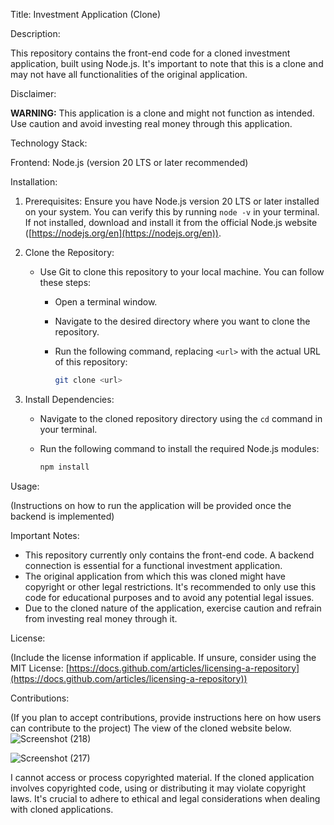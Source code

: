 Title: Investment Application (Clone)

Description:    

This repository contains the front-end code for a cloned investment application, built using Node.js. It's important to note that this is a clone and may not have all functionalities of the original application.

Disclaimer:

**WARNING:** This application is a clone and might not function as intended. Use caution and avoid investing real money through this application.

Technology Stack:

Frontend: Node.js (version 20 LTS or later recommended)

Installation:

1. Prerequisites:
   Ensure you have Node.js version 20 LTS or later installed on your system. You can verify this by running `node -v` in your terminal. If not installed, download and install it from the official Node.js website ([https://nodejs.org/en](https://nodejs.org/en)).
2. Clone the Repository:
    * Use Git to clone this repository to your local machine. You can follow these steps:
        * Open a terminal window.
        * Navigate to the desired directory where you want to clone the repository.
        * Run the following command, replacing `<url>` with the actual URL of this repository:

          ```bash
          git clone <url>
          ```

3. Install Dependencies:
    * Navigate to the cloned repository directory using the `cd` command in your terminal.
    * Run the following command to install the required Node.js modules:

      ```bash
      npm install
      ```

Usage:

(Instructions on how to run the application will be provided once the backend is implemented)

Important Notes:

* This repository currently only contains the front-end code. A backend connection is essential for a functional investment application.
* The original application from which this was cloned might have copyright or other legal restrictions. It's recommended to only use this code for educational purposes and to avoid any potential legal issues.
* Due to the cloned nature of the application, exercise caution and refrain from investing real money through it.

License:

(Include the license information if applicable. If unsure, consider using the MIT License: [https://docs.github.com/articles/licensing-a-repository](https://docs.github.com/articles/licensing-a-repository))

Contributions:

(If you plan to accept contributions, provide instructions here on how users can contribute to the project)
The view of the cloned website below.
![Screenshot (218)](https://github.com/vitus-john/forte-investment/assets/103780206/2350c613-f0a2-498d-a7fb-630ed6fba244)

![Screenshot (217)](https://github.com/vitus-john/forte-investment/assets/103780206/a18ab11c-ba82-4ca7-afc6-f0cdc481a9b1)


I cannot access or process copyrighted material. If the cloned application involves copyrighted code, using or distributing it may violate copyright laws. It's crucial to adhere to ethical and legal considerations when dealing with cloned applications.
